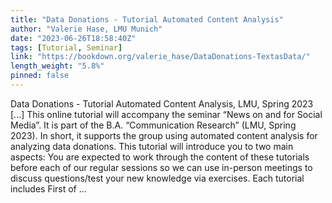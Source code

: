 ```yaml
---
title: "Data Donations - Tutorial Automated Content Analysis"
author: "Valerie Hase, LMU Munich"
date: "2023-06-26T18:58:40Z"
tags: [Tutorial, Seminar]
link: "https://bookdown.org/valerie_hase/DataDonations-TextasData/"
length_weight: "5.8%"
pinned: false
---
```


Data Donations - Tutorial Automated Content Analysis, LMU, Spring 2023 [...] This online tutorial will accompany the seminar “News on and for Social Media”. It is part of the B.A. “Communication Research” (LMU, Spring 2023). In short, it supports the group using automated content analysis for analyzing data donations. This tutorial will introduce you to two main aspects: You are expected to work through the content of these tutorials before each of our regular sessions so we can use in-person meetings to discuss questions/test your new knowledge via exercises. Each tutorial includes First of ...
